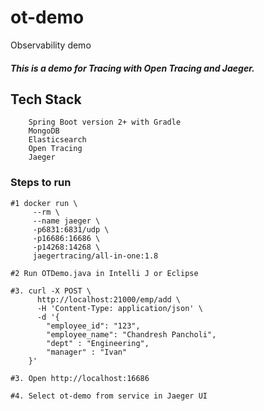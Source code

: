 # ot-demo
Observability demo


##### This is a demo for Tracing with Open Tracing and Jaeger.

## Tech Stack
        Spring Boot version 2+ with Gradle
        MongoDB 
        Elasticsearch 
        Open Tracing
        Jaeger

### Steps to run

    #1 docker run \
         --rm \
         --name jaeger \
         -p6831:6831/udp \
         -p16686:16686 \
         -p14268:14268 \
         jaegertracing/all-in-one:1.8
    
    #2 Run OTDemo.java in Intelli J or Eclipse
    
    #3. curl -X POST \
          http://localhost:21000/emp/add \
          -H 'Content-Type: application/json' \
          -d '{
        	"employee_id": "123",
        	"employee_name": "Chandresh Pancholi",
        	"dept" : "Engineering",
        	"manager" : "Ivan"
        }'
    
    #3. Open http://localhost:16686
    
    #4. Select ot-demo from service in Jaeger UI
    
    

